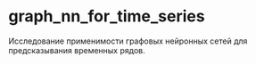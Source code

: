# graph_nn_for_time_series
Исследование применимости графовых нейронных сетей для предсказывания временных рядов.
